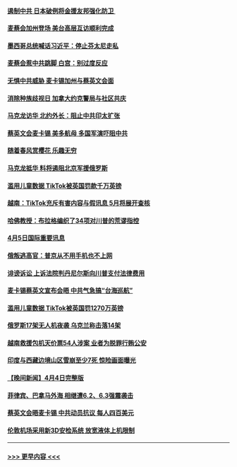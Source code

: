 #### [遏制中共 日本破例将金援友邦强化防卫 ](../pages/prog202/a103684126.md?t=04060943) 
#### [麦蔡会加州登场 美台高层互访顺利完成](../pages/prog202/a103684128.md?t=04060943) 
#### [墨西哥总统喊话习近平：停止芬太尼走私](../pages/prog202/a103684127.md?t=04060943) 
#### [麦蔡会惹中共跳脚 白宫：别过度反应](../pages/prog202/a103684125.md?t=04060943) 
#### [无惧中共威胁 麦卡锡加州与蔡英文会面](../pages/prog202/a103684109.md?t=04060943) 
#### [消除种族歧视日 加拿大约克警局与社区共庆](../pages/prog202/a103684016.md?t=04060943) 
#### [马克龙访华 北约外长：阻止中共印太扩张](../pages/prog202/a103683972.md?t=04060943) 
#### [蔡英文会麦卡锡 美多航母 多国军演吓阻中共](../pages/prog202/a103683968.md?t=04060943) 
#### [随着春风赏樱花 乐趣无穷](../pages/prog202/a103683976.md?t=04060943) 
#### [马克龙抵华 料将遏阻北京军援俄罗斯](../pages/prog202/a103683965.md?t=04060943) 
#### [滥用儿童数据 TikTok被英国罚款千万英镑](../pages/prog202/a103683863.md?t=04060943) 
#### [越南：TikTok充斥有害内容与假讯息 5月将展开查核](../pages/prog202/a103683809.md?t=04060943) 
#### [哈佛教授：布拉格编织了34项对川普的荒谬指控](../pages/prog202/a103683737.md?t=04060943) 
#### [4月5日国际重要讯息](../pages/prog202/a103683752.md?t=04060943) 
#### [俄叛逃高官：普京从不用手机也不上网](../pages/prog202/a103683734.md?t=04060943) 
#### [诽谤诉讼 上诉法院判丹尼尔斯向川普支付法律费用](../pages/prog202/a103683728.md?t=04060943) 
#### [麦卡锡蔡英文宣布会晤 中共气急搞“台海巡航”](../pages/prog202/a103683708.md?t=04060943) 
#### [滥用儿童数据 TikTok被英国罚1270万英镑](../pages/prog202/a103683707.md?t=04060943) 
#### [俄罗斯17架无人机夜袭 乌克兰称击落14架](../pages/prog202/a103683695.md?t=04060943) 
#### [越南救援包机天价票54人涉案 业者为脱罪行贿公安](../pages/prog202/a103683670.md?t=04060943) 
#### [印度与西藏边境山区雪崩至少7死 惊险画面曝光](../pages/prog202/a103683629.md?t=04060943) 
#### [【晚间新闻】4月4日完整版](../pages/prog202/a103683565.md?t=04060943) 
#### [菲律宾、巴拿马外海 相继遭6.2、6.3强震袭击](../pages/prog202/a103683612.md?t=04060943) 
#### [蔡英文会晤麦卡锡 中共动员抗议 每人四百美元](../pages/prog202/a103683568.md?t=04060943) 
#### [伦敦机场采用新3D安检系统 放宽液体上机限制](../pages/prog202/a103683403.md?t=04060943) 

----
#### [ >>> 更早内容 <<< ](../indexes/prog202-earlier.md)
